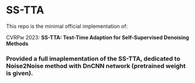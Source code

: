 # SS-TTA

This repo is the minimal official implementation of:
 
CVRPw 2023: **SS-TTA: Test-Time Adaption for Self-Supervised Denoising Methods** 



### Provided a full imaplementation of the SS-TTA, dedicated to Noise2Noise method with DnCNN network (pretrained weight is given).
